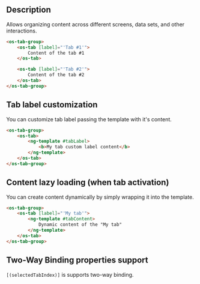 ## Description

Allows organizing content across different screens, data sets, and other interactions.

```html
<os-tab-group>
    <os-tab [label]="'Tab #1'">
        Content of the tab #1
    </os-tab>

    <os-tab [label]="'Tab #2'">
        Content of the tab #2
    </os-tab>
</os-tab-group>
```

## Tab label customization

You can customize tab label passing the template with it's content.

```html
<os-tab-group>
    <os-tab>
        <ng-template #tabLabel>
            <b>My tab custom label content</b>
        </ng-template>
    </os-tab>
</os-tab-group>
```

## Content lazy loading (when tab activation)

You can create content dynamically by simply wrapping it into the template.

```html
<os-tab-group>
    <os-tab [label]="'My tab'">
        <ng-template #tabContent>
            Dynamic content of the "My tab"
        </ng-template>
    </os-tab>
</os-tab-group>
```

## Two-Way Binding properties support

`[(selectedTabIndex)]` is supports two-way binding.
